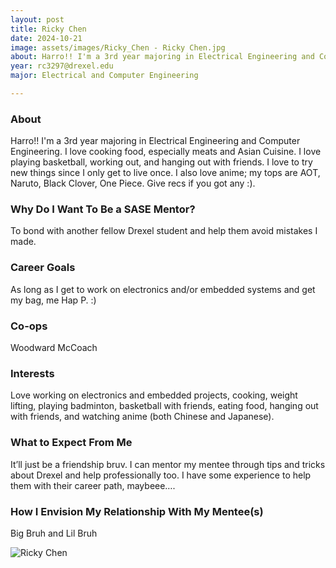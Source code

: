 ```yaml
---
layout: post
title: Ricky Chen 
date: 2024-10-21
image: assets/images/Ricky_Chen - Ricky Chen.jpg
about: Harro!! I'm a 3rd year majoring in Electrical Engineering and Computer Engineering. I love cooking food, especially meats and Asian Cuisine. I love playing basketball, working out, and hanging out with friends. I love to try new things since I only get to live once. I also love anime; my tops are AOT, Naruto, Black Clover, One Piece. Give recs if you got any :).
year: rc3297@drexel.edu
major: Electrical and Computer Engineering

---
```


### About

Harro!! I'm a 3rd year majoring in Electrical Engineering and Computer Engineering. I love cooking food, especially meats and Asian Cuisine. I love playing basketball, working out, and hanging out with friends. I love to try new things since I only get to live once. I also love anime; my tops are AOT, Naruto, Black Clover, One Piece. Give recs if you got any :).

### Why Do I Want To Be a SASE Mentor?

To bond with another fellow Drexel student and help them avoid mistakes I made. 

### Career Goals

As long as I get to work on electronics and/or embedded systems and get my bag, me Hap P. :)

### Co-ops

Woodward McCoach

### Interests

Love working on electronics and embedded projects, cooking, weight lifting, playing badminton, basketball with friends, eating food, hanging out with friends, and watching anime (both Chinese and Japanese).

### What to Expect From Me

It’ll just be a friendship bruv. I can mentor my mentee through tips and tricks about Drexel and help professionally too. I have some experience to help them with their career path, maybeee….

### How I Envision My Relationship With My Mentee(s) 

Big Bruh and Lil Bruh

<div class="text-center my-5">
    <img src="https://sase-drexel.github.io/mentorship-2024/assets/images/Ricky_Chen - Ricky Chen.jpg" alt="Ricky Chen" class="rounded post-img" />
</div>
